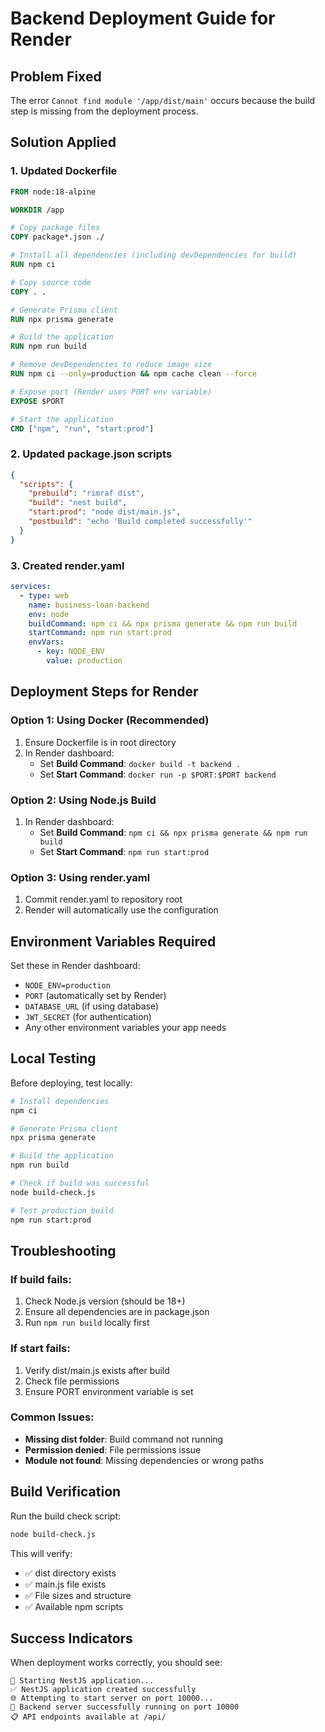 # Backend Deployment Guide for Render

## Problem Fixed
The error `Cannot find module '/app/dist/main'` occurs because the build step is missing from the deployment process.

## Solution Applied

### 1. Updated Dockerfile
```dockerfile
FROM node:18-alpine

WORKDIR /app

# Copy package files
COPY package*.json ./

# Install all dependencies (including devDependencies for build)
RUN npm ci

# Copy source code
COPY . .

# Generate Prisma client
RUN npx prisma generate

# Build the application
RUN npm run build

# Remove devDependencies to reduce image size
RUN npm ci --only=production && npm cache clean --force

# Expose port (Render uses PORT env variable)
EXPOSE $PORT

# Start the application
CMD ["npm", "run", "start:prod"]
```

### 2. Updated package.json scripts
```json
{
  "scripts": {
    "prebuild": "rimraf dist",
    "build": "nest build",
    "start:prod": "node dist/main.js",
    "postbuild": "echo 'Build completed successfully'"
  }
}
```

### 3. Created render.yaml
```yaml
services:
  - type: web
    name: business-loan-backend
    env: node
    buildCommand: npm ci && npx prisma generate && npm run build
    startCommand: npm run start:prod
    envVars:
      - key: NODE_ENV
        value: production
```

## Deployment Steps for Render

### Option 1: Using Docker (Recommended)
1. Ensure Dockerfile is in root directory
2. In Render dashboard:
   - Set **Build Command**: `docker build -t backend .`
   - Set **Start Command**: `docker run -p $PORT:$PORT backend`

### Option 2: Using Node.js Build
1. In Render dashboard:
   - Set **Build Command**: `npm ci && npx prisma generate && npm run build`
   - Set **Start Command**: `npm run start:prod`

### Option 3: Using render.yaml
1. Commit render.yaml to repository root
2. Render will automatically use the configuration

## Environment Variables Required
Set these in Render dashboard:
- `NODE_ENV=production`
- `PORT` (automatically set by Render)
- `DATABASE_URL` (if using database)
- `JWT_SECRET` (for authentication)
- Any other environment variables your app needs

## Local Testing
Before deploying, test locally:
```bash
# Install dependencies
npm ci

# Generate Prisma client
npx prisma generate

# Build the application
npm run build

# Check if build was successful
node build-check.js

# Test production build
npm run start:prod
```

## Troubleshooting

### If build fails:
1. Check Node.js version (should be 18+)
2. Ensure all dependencies are in package.json
3. Run `npm run build` locally first

### If start fails:
1. Verify dist/main.js exists after build
2. Check file permissions
3. Ensure PORT environment variable is set

### Common Issues:
- **Missing dist folder**: Build command not running
- **Permission denied**: File permissions issue
- **Module not found**: Missing dependencies or wrong paths

## Build Verification
Run the build check script:
```bash
node build-check.js
```

This will verify:
- ✅ dist directory exists
- ✅ main.js file exists
- ✅ File sizes and structure
- ✅ Available npm scripts

## Success Indicators
When deployment works correctly, you should see:
```
🚀 Starting NestJS application...
✅ NestJS application created successfully
🌐 Attempting to start server on port 10000...
🎉 Backend server successfully running on port 10000
📋 API endpoints available at /api/
```

